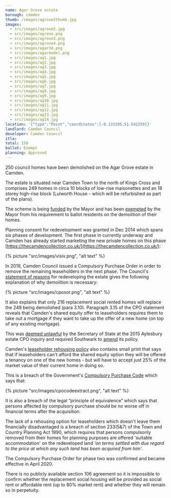 ```yaml
---
name: Agar Grove estate 
borough: camden
thumb: /images/agrove2thumb.jpg
images:
  - src/images/agrove2.jpg
  - src/images/agrove.png
  - src/images/agrove3.png
  - src/images/agrove4.png
  - src/images/agar3d.png
  - src/images/agarmodel.png
  - src/images/ag1.jpg
  - src/images/ag2.jpg
  - src/images/ag3.jpg
  - src/images/ag4.jpg
  - src/images/ag5.jpg
  - src/images/ag6.jpg
  - src/images/ag7.jpg
  - src/images/ag8.jpg
  - src/images/ag9.jpg
  - src/images/ag10.jpg
  - src/images/ag11.jpg
  - src/images/ag12.jpg
  - src/images/ag13.jpg
  - src/images/ag14.jpg
location: '{"type":"Point","coordinates":[-0.133195,51.542259]}'
landlord: Camden Council
developer: Camden Council
itla:
total: 150
ballot: Exempt
planning: Approved
---
```

250 council homes have been demolished on the Agar Grove estate in Camden.

The estate is situated near Camden Town to the north of Kings Cross and comprises 249 homes in circa 10 blocks of low-rise maisonettes and an 18 storey high-rise block (Lulworth House - which will be refurbished as part of the plans). 

The scheme is being [funded](/approved/funding) by the Mayor and has been [exempted](/approved/ballotexemptions) by the Mayor from his requirement to ballot residents on the demolition of their homes. 

Planning consent for redevelopment was granted in Dec 2014 which spans six phases of development. The first phase in currently underway and Camden has already started marketing the new private homes on this phase [https://thecamdencollection.co.uk/](https://thecamdencollection.co.uk/): 

{% picture "src/images/visiv.png", "alt text" %}

In 2019, Camden Council issued a Compulsory Purchase Order in order to remove the remaining leaseholders in the next phase. The Council's [statement of reasons](https://www.camden.gov.uk/documents/20142/35497697/Agar+Grove+estate+CPO+-+Statement+of+Reasons+May+2019.pdf/5dc5fe4d-8a00-07db-2e4e-d4984251e7d7) for redeveloping the estate gives the following explanation of why demolition is necessary:

{% picture "src/images/cposor.png", "alt text" %}

It also explains that only 216 replacement social rented homes will replace the 249 being demolished (para 3.10). Paragraph 3.15 of the CPO statement reveals that Camden's shared equity offer to leaseholders requires them to take out a mortgage if they want to take up the offer of a new home (on top of any existing mortgage).

This was [deemed unlawful](https://www.theguardian.com/society/2016/sep/16/government-blocks-controversial-plan-to-force-out-housing-estate-residents) by the Secretary of State at the 2015 Aylesbury estate CPO inquiry and required Southwark to [amend](http://moderngov.southwarksites.com/documents/s74901/Report%20Amending%20the%20shared%20equity%20rehousing%20policy%20for%20qualifying%20homeowners%20affected%20by%20regenerati.pdf) its policy.

Camden's [leaseholder rehousing policy](https://www.camden.gov.uk/documents/20142/0/3088.3+Resident+Offer+Resident+Leaseholders.pdf/511adac5-badd-2154-d76c-3002ea877a2d) also contains small print that says that if leaseholders can't afford the shared equity option they will be offered a tenancy on one of the new homes - but will have to accept just 25% of the market value of their current home in doing so.

This is a breach of the Government's [Compulsory Purchase Code](https://assets.publishing.service.gov.uk/government/uploads/system/uploads/attachment_data/file/571453/booklet4.pdf) which says that:

{% picture "src/images/cpocodeextract.png", "alt text" %}

It is also a breach of the legal “principle of equivalence” which says that persons affected by compulsory purchase should be no worse off in financial terms after the acquisition. 

The lack of a rehousing option for leaseholders which doesn't leave them financially disadvantaged is a breach of section 233(5&7) of the Town and Country Planning Act 1990, which requires that persons compulsorily removed from their homes for planning purposes are offered 'suitable accommodation' on the redeveloped land _'on terms settled with due regard to the price at which any such land has been acquired from him'_.

The Compulsory Purchase Order for phase two was confirmed and became effective in April 2020.

There is no publicly available section 106 agreement so it is impossible to confirm whether the replacement social housing will be provided as social rent or affordable rent (up to 80% market rent) and whether they will remain so in perpetuity.
